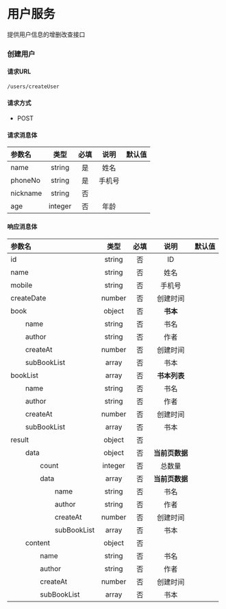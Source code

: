 # 用户服务
提供用户信息的增删改查接口

### 创建用户


####  请求URL
```
/users/createUser
```

####  请求方式
- POST

#### 请求消息体
|                   参数名                   |类型|必填|说明|默认值|
|:-------|:-------:|:-------:|:-------:|:-------:|
|name|string|是|姓名||
|phoneNo|string|是|手机号||
|nickname|string|否|||
|age|integer|否|年龄||

#### 响应消息体
|                   参数名                   |类型|必填|说明|默认值|
|:-------|:-------:|:-------:|:-------:|:-------:|
|id|string|否|ID||
|name|string|否|姓名||
|mobile|string|否|手机号||
|createDate|number|否|创建时间||
|book|object|否|**书本**||
|&nbsp;&nbsp;&nbsp;&nbsp;&nbsp;&nbsp;&nbsp;&nbsp;name|string|否|书名||
|&nbsp;&nbsp;&nbsp;&nbsp;&nbsp;&nbsp;&nbsp;&nbsp;author|string|否|作者||
|&nbsp;&nbsp;&nbsp;&nbsp;&nbsp;&nbsp;&nbsp;&nbsp;createAt|number|否|创建时间||
|&nbsp;&nbsp;&nbsp;&nbsp;&nbsp;&nbsp;&nbsp;&nbsp;subBookList|array|否|书本||
|bookList|array|否|**书本列表**||
|&nbsp;&nbsp;&nbsp;&nbsp;&nbsp;&nbsp;&nbsp;&nbsp;name|string|否|书名||
|&nbsp;&nbsp;&nbsp;&nbsp;&nbsp;&nbsp;&nbsp;&nbsp;author|string|否|作者||
|&nbsp;&nbsp;&nbsp;&nbsp;&nbsp;&nbsp;&nbsp;&nbsp;createAt|number|否|创建时间||
|&nbsp;&nbsp;&nbsp;&nbsp;&nbsp;&nbsp;&nbsp;&nbsp;subBookList|array|否|书本||
|result|object|否|||
|&nbsp;&nbsp;&nbsp;&nbsp;&nbsp;&nbsp;&nbsp;&nbsp;data|object|否|**当前页数据**||
|&nbsp;&nbsp;&nbsp;&nbsp;&nbsp;&nbsp;&nbsp;&nbsp;&nbsp;&nbsp;&nbsp;&nbsp;&nbsp;&nbsp;&nbsp;&nbsp;count|integer|否|总数量||
|&nbsp;&nbsp;&nbsp;&nbsp;&nbsp;&nbsp;&nbsp;&nbsp;&nbsp;&nbsp;&nbsp;&nbsp;&nbsp;&nbsp;&nbsp;&nbsp;data|array|否|**当前页数据**||
|&nbsp;&nbsp;&nbsp;&nbsp;&nbsp;&nbsp;&nbsp;&nbsp;&nbsp;&nbsp;&nbsp;&nbsp;&nbsp;&nbsp;&nbsp;&nbsp;&nbsp;&nbsp;&nbsp;&nbsp;&nbsp;&nbsp;&nbsp;&nbsp;name|string|否|书名||
|&nbsp;&nbsp;&nbsp;&nbsp;&nbsp;&nbsp;&nbsp;&nbsp;&nbsp;&nbsp;&nbsp;&nbsp;&nbsp;&nbsp;&nbsp;&nbsp;&nbsp;&nbsp;&nbsp;&nbsp;&nbsp;&nbsp;&nbsp;&nbsp;author|string|否|作者||
|&nbsp;&nbsp;&nbsp;&nbsp;&nbsp;&nbsp;&nbsp;&nbsp;&nbsp;&nbsp;&nbsp;&nbsp;&nbsp;&nbsp;&nbsp;&nbsp;&nbsp;&nbsp;&nbsp;&nbsp;&nbsp;&nbsp;&nbsp;&nbsp;createAt|number|否|创建时间||
|&nbsp;&nbsp;&nbsp;&nbsp;&nbsp;&nbsp;&nbsp;&nbsp;&nbsp;&nbsp;&nbsp;&nbsp;&nbsp;&nbsp;&nbsp;&nbsp;&nbsp;&nbsp;&nbsp;&nbsp;&nbsp;&nbsp;&nbsp;&nbsp;subBookList|array|否|书本||
|&nbsp;&nbsp;&nbsp;&nbsp;&nbsp;&nbsp;&nbsp;&nbsp;content|object|否|||
|&nbsp;&nbsp;&nbsp;&nbsp;&nbsp;&nbsp;&nbsp;&nbsp;&nbsp;&nbsp;&nbsp;&nbsp;&nbsp;&nbsp;&nbsp;&nbsp;name|string|否|书名||
|&nbsp;&nbsp;&nbsp;&nbsp;&nbsp;&nbsp;&nbsp;&nbsp;&nbsp;&nbsp;&nbsp;&nbsp;&nbsp;&nbsp;&nbsp;&nbsp;author|string|否|作者||
|&nbsp;&nbsp;&nbsp;&nbsp;&nbsp;&nbsp;&nbsp;&nbsp;&nbsp;&nbsp;&nbsp;&nbsp;&nbsp;&nbsp;&nbsp;&nbsp;createAt|number|否|创建时间||
|&nbsp;&nbsp;&nbsp;&nbsp;&nbsp;&nbsp;&nbsp;&nbsp;&nbsp;&nbsp;&nbsp;&nbsp;&nbsp;&nbsp;&nbsp;&nbsp;subBookList|array|否|书本||


